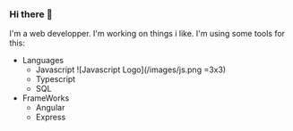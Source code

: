 ### Hi there 👋

I'm a web developper.
I'm working on things i like.
I'm using some tools for this:
* Languages
  * Javascript ![Javascript Logo](/images/js.png =3x3)
  * Typescript
  * SQL
* FrameWorks
  * Angular
  * Express
  

<!--
**Namy972/Namy972** is a ✨ _special_ ✨ repository because its `README.md` (this file) appears on your GitHub profile.

Here are some ideas to get you started:

- 🔭 I’m currently working on ...
- 🌱 I’m currently learning ...
- 👯 I’m looking to collaborate on ...
- 🤔 I’m looking for help with ...
- 💬 Ask me about ...
- 📫 How to reach me: ...
- 😄 Pronouns: ...
- ⚡ Fun fact: ...
-->
